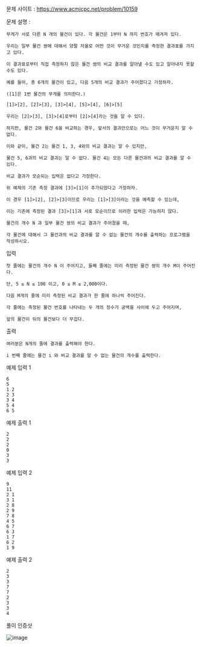 문제 사이트 : https://www.acmicpc.net/problem/10159

문제 설명 :

    무게가 서로 다른 N 개의 물건이 있다. 각 물건은 1부터 N 까지 번호가 매겨져 있다. 
    
    우리는 일부 물건 쌍에 대해서 양팔 저울로 어떤 것이 무거운 것인지를 측정한 결과표를 가지고 있다.
    
    이 결과표로부터 직접 측정하지 않은 물건 쌍의 비교 결과를 알아낼 수도 있고 알아내지 못할 수도 있다.
    
    예를 들어, 총 6개의 물건이 있고, 다음 5개의 비교 결과가 주어졌다고 가정하자.
    
    ([1]은 1번 물건의 무게를 의미한다.)

    [1]>[2], [2]>[3], [3]>[4], [5]>[4], [6]>[5]

    우리는 [2]>[3], [3]>[4]로부터 [2]>[4]라는 것을 알 수 있다. 
    
    하지만, 물건 2와 물건 6을 비교하는 경우, 앞서의 결과만으로는 어느 것이 무거운지 알 수 없다. 
    
    이와 같이, 물건 2는 물건 1, 3, 4와의 비교 결과는 알 수 있지만, 
    
    물건 5, 6과의 비교 결과는 알 수 없다. 물건 4는 모든 다른 물건과의 비교 결과를 알 수 있다. 

    비교 결과가 모순되는 입력은 없다고 가정한다. 
    
    위 예제의 기존 측정 결과에 [3]>[1]이 추가되었다고 가정하자. 
    
    이 경우 [1]>[2], [2]>[3]이므로 우리는 [1]>[3]이라는 것을 예측할 수 있는데, 
    
    이는 기존에 측정된 결과 [3]>[1]과 서로 모순이므로 이러한 입력은 가능하지 않다. 

    물건의 개수 N 과 일부 물건 쌍의 비교 결과가 주어졌을 때, 
    
    각 물건에 대해서 그 물건과의 비교 결과를 알 수 없는 물건의 개수를 출력하는 프로그램을 작성하시오. 

입력

    첫 줄에는 물건의 개수 N 이 주어지고, 둘째 줄에는 미리 측정된 물건 쌍의 개수 M이 주어진다. 
    
    단, 5 ≤ N ≤ 100 이고, 0 ≤ M ≤ 2,000이다.
    
    다음 M개의 줄에 미리 측정된 비교 결과가 한 줄에 하나씩 주어진다.
    
    각 줄에는 측정된 물건 번호를 나타내는 두 개의 정수가 공백을 사이에 두고 주어지며, 
    
    앞의 물건이 뒤의 물건보다 더 무겁다.

출력

    여러분은 N개의 줄에 결과를 출력해야 한다. 
    
    i 번째 줄에는 물건 i 와 비교 결과를 알 수 없는 물건의 개수를 출력한다.

예제 입력 1 

    6
    5
    1 2
    2 3
    3 4
    5 4
    6 5

예제 출력 1 

    2
    2
    2
    0
    3
    3

예제 입력 2 

    9
    11
    2 1
    3 1
    2 8
    2 9
    7 8
    4 5
    6 7
    6 3
    1 7
    6 2
    1 9

예제 출력 2 

    2
    3
    3
    7
    7
    2
    3
    3
    4
    
풀이 인증샷 

![image](https://user-images.githubusercontent.com/57944215/206719523-d839f8c9-bb92-4240-a402-f4d0d150dec3.png)

